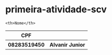 # primeira-atividade-scv

<table>
  <tr>
    <th>CPF</th>

    <th>Nome</th>
  </tr>
  <tr>
    <th>08283519450</th>
    <th>Alvanir Junior</th>
  </tr>
</table>
